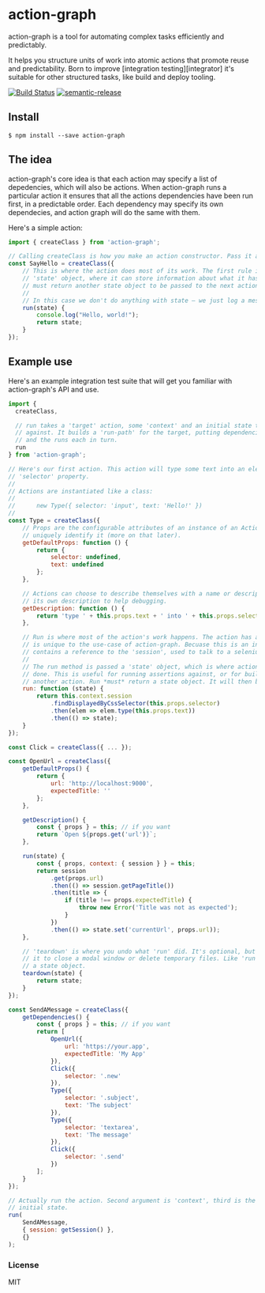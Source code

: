# action-graph

action-graph is a tool for automating complex tasks efficiently and predictably.

It helps you structure units of work into atomic actions that promote reuse and predictability. Born to improve [integration testing][integrator] it's suitable for other structured tasks, like build and deploy tooling.

[![Build Status](https://travis-ci.org/phuu/action-graph.svg?branch=master)](https://travis-ci.org/phuu/action-graph)
[![semantic-release](https://img.shields.io/badge/%20%20%F0%9F%93%A6%F0%9F%9A%80-semantic--release-e10079.svg)](https://github.com/semantic-release/semantic-release)

## Install

```
$ npm install --save action-graph
```

## The idea

action-graph's core idea is that each action may specify a list of depedencies, which will also be actions. When action-graph runs a particular action it ensures that all the actions dependencies have been run first, in a predictable order. Each dependency may specify its own dependecies, and action graph will do the same with them.

Here's a simple action:

```js
import { createClass } from 'action-graph';

// Calling createClass is how you make an action constructor. Pass it an object, it does the rest.
const SayHello = createClass({
    // This is where the action does most of its work. The first rule is that run is passed a
    // 'state' object, where it can store information about what it has done done, and it
    // must return another state object to be passed to the next action.
    //
    // In this case we don't do anything with state — we just log a messasge!
    run(state) {
        console.log("Hello, world!");
        return state;
    }
});
```

## Example use

Here's an example integration test suite that will get you familiar with action-graph's API and use.

```js
import {
  createClass,

  // run takes a 'target' action, some 'context' and an initial state to run the action-graph
  // against. It builds a 'run-path' for the target, putting dependencies in the right order,
  // and the runs each in turn.
  run
} from 'action-graph';

// Here's our first action. This action will type some text into an element, specified by the
// 'selector' property.
//
// Actions are instantiated like a class:
//
//      new Type({ selector: 'input', text: 'Hello!' })
//
const Type = createClass({
    // Props are the configurable attributes of an instance of an Action. They are used to
    // uniquely identify it (more on that later).
    getDefaultProps: function () {
        return {
            selector: undefined,
            text: undefined
        };
    },

    // Actions can choose to describe themselves with a name or descripton. This action implements
    // its own description to help debugging.
    getDescription: function () {
        return 'type ' + this.props.text + ' into ' + this.props.selector;
    },

    // Run is where most of the action's work happens. The action has a 'context' property, which
    // is unique to the use-case of action-graph. Becuase this is an integration test, the context
    // contains a reference to the 'session', used to talk to a selenium server.
    //
    // The run method is passed a 'state' object, which is where actions can store the work they've
    // done. This is useful for running assertions against, or for building on the work of
    // another action. Run *must* return a state object. It will then be passed to the next action.
    run: function (state) {
        return this.context.session
            .findDisplayedByCssSelector(this.props.selector)
            .then(elem => elem.type(this.props.text))
            .then(() => state);
    }
});

const Click = createClass({ ... });

const OpenUrl = createClass({
    getDefaultProps() {
        return {
            url: 'http://localhost:9000',
            expectedTitle: ''
        };
    },

    getDescription() {
        const { props } = this; // if you want
        return `Open ${props.get('url')}`;
    },

    run(state) {
        const { props, context: { session } } = this;
        return session
            .get(props.url)
            .then(() => session.getPageTitle())
            .then(title => {
                if (title !== props.expectedTitle) {
                    throw new Error('Title was not as expected');
                }
            })
            .then(() => state.set('currentUrl', props.url));
    },

    // 'teardown' is where you undo what 'run' did. It's optional, but you might use
    // it to close a modal window or delete temporary files. Like 'run', it takes and must return
    // a state object.
    teardown(state) {
        return state;
    }
});

const SendAMessage = createClass({
    getDependencies() {
        const { props } = this; // if you want
        return [
            OpenUrl({
                url: 'https://your.app',
                expectedTitle: 'My App'
            }),
            Click({
                selector: '.new'
            }),
            Type({
                selector: '.subject',
                text: 'The subject'
            }),
            Type({
                selector: 'textarea',
                text: 'The message'
            }),
            Click({
                selector: '.send'
            })
        ];
    }
});

// Actually run the action. Second argument is 'context', third is the
// initial state.
run(
    SendAMessage,
    { session: getSession() },
    {}
);
```

### License

MIT
